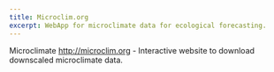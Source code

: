 ```yaml
---
title: Microclim.org
excerpt: WebApp for microclimate data for ecological forecasting.
---
```

Microclimate http://microclim.org  - Interactive website to download downscaled microclimate data.

